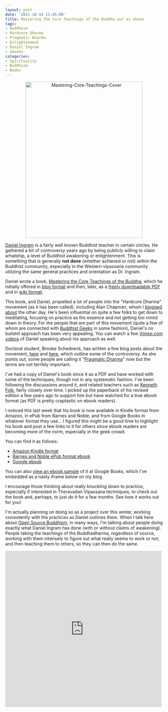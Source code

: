```yaml
--- 
layout: post
date: '2011-10-14 11:45:00'
title: Mastering the Core Teachings of the Buddha out as ebook
tags: 
- Buddhism
- Hardcore Dharma
- Pragmatic Dharma
- Enlightenment
- Daniel Ingram
- ebooks
categories:
- Spirituality
- Buddhism
- Books
---
```

<p style="text-align: center"><a href="http://www.flickr.com/photos/albill/6243759233/" title="Mastering-Core-Teachings-Cover by albill, on Flickr"><img src="https://farm7.static.flickr.com/6036/6243759233_ac256cf070.jpg" width="374" height="500" alt="Mastering-Core-Teachings-Cover"></a></p>

[Daniel Ingram](http://www.interactivebuddha.com) is a fairly well known Buddhist teacher in certain circles. He gathered a bit of controversy years ago by being publicly willing to claim arhatship, a level of Buddhist awakening or enlightenment. This is something that is generally **not done** (whether achieved or not) within the Buddhist community, especially in the Western vipassana community utilizing the same general practices and orientation as Dr. Ingram. 

Daniel wrote a book, [Mastering the Core Teachings of the Buddha](http://www.interactivebuddha.com/mctb.shtml), which he initially offered in [blog format](http://web.mac.com/danielmingram/iWeb/Daniel%20Ingram%27s%20Dharma%20Blog/The%20Blook/The%20Blook.html) and then, later, as a [freely downloadable PDF](http://www.interactivebuddha.com/Mastering%20Adobe%20Version.pdf) and in [wiki format](http://www.dharmaoverground.org/web/guest/dharma-wiki/-/wiki/Main/MCTB;jsessionid=724101A9433ABCC269CB73F7CA399CE0?p_r_p_185834411_title=MCTB).

This book, and Daniel, propelled a lot of people into the "Hardcore Dharma" movement (as it has been called), including Alan Chapman, whom I [blogged about](http://openbuddha.com/2011/10/09/Alan-Chapman-Talk-in-Berkeley/) the other day. He's been influential on quite a few folks to get down to meditating, focusing on practice as the essence and not getting too mired down in theory. For the people that are part of this movement (quite a few of whom are connected with [Buddhist Geeks](http://www.buddhistgeeks.com) in some fashion), Daniel's no bullshit approach has been very appealing. You can watch a few [Vimeo.com videos](http://vimeo.com/23539030) of Daniel speaking about his approach as well.

Doctoral student, Brooke Schedneck, has written a few blog posts about the movement, [here](http://www.wanderingdhamma.org/2010/07/02/the-hardcore-dharma-movement-2/) and [here](http://www.wanderingdhamma.org/2010/07/02/polarization-of-ideas-of-enlightenment-comments-on-%E2%80%98the-hardcore-meditation-movement%E2%80%99-2/), which outline some of the controversy. As she points out, some people are calling it "[Pragmatic Dharma](http://thehamiltonproject.blogspot.com/2011/04/pragmatic-dharma-on-rise.html)" now but the terms are not terribly important.

I've had a copy of Daniel's book since it as a PDF and have worked with some of the techniques, though not in any systematic fashion. I've been following the discussions around it, and related teachers such as [Kenneth Folk](http://kennethfolkdharma.com/), fairly closely over time. I picked up the paperback of his revised edition a few years ago to support him but have watched for a true ebook format (as PDF is pretty craptastic on ebook readers). 

I noticed this last week that his book is now available in Kindle format from Amazon, in ePub from Barnes and Noble, and from Google Books in whatever format they use... I figured this might be a good time to highlight his book and post a few links to it for others since ebook readers are becoming more of the norm, especially in the geek crowd. 

You can find it as follows:

* [Amazon Kindle format](http://www.amazon.com/Mastering-Core-Teachings-Buddha-ebook/dp/B005TQU7P8/)
* [Barnes and Noble ePub format ebook](http://search.barnesandnoble.com/Mastering-the-Core-Teachings-of-the-Buddha/Daniel-Ingram/e/9781780498157)
* [Google ebook](http://books.google.com/books?id=c1637-YveqEC&lpg=PP1&dq=Mastering%20the%20Core%20Teachings%20of%20the%20Buddha&pg=PP1#v=onepage&q&f=false)

You can also [view an ebook sample](http://books.google.com/books/reader?id=c1637-YveqEC&printsec=frontcover&output=reader&pg=GBS.PP1) of it at Google Books, which I've embedded as a nasty iframe below on my blog.

I encourage those thinking about really knuckling down to practice, especially if interested in Theravadan Vipassana techniques, to check out the book and, perhaps, to just *do it* for a few months. See how it works out for you!

I'm actually planning on doing so as a project over this winter, working consistently with the practices as Daniel outlines them. When I talk here about [Open Source Buddhism](http://openbuddha.com/what-is-open-source-buddhism/), in many ways, I'm talking about people doing exactly what Daniel Ingram has done (with or without claims of awakening). People taking the teachings of the Buddhadharma, regardless of source, working with them intensely to figure out what really seems to work or not, and then teaching them to others, so they can then do the same.

<iframe frameborder="0" scrolling="no" style="border:0px" src="http://books.google.com/books?id=c1637-YveqEC&lpg=PP1&dq=Mastering%20the%20Core%20Teachings%20of%20the%20Buddha&pg=PP1&output=embed" width=500 height=500></iframe>